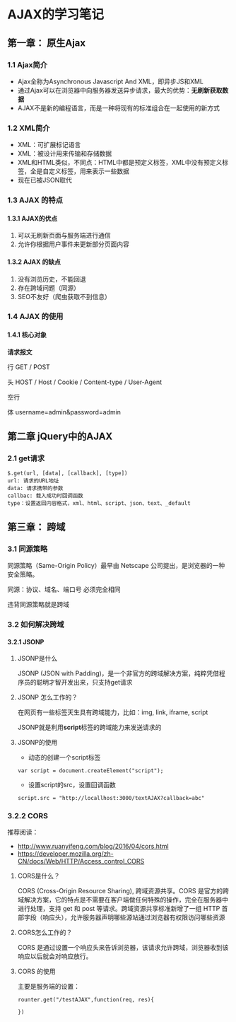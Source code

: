 # AJAX的学习笔记

## 第一章： 原生Ajax

### 1.1 Ajax简介

- Ajax全称为Asynchronous Javascript And XML，即异步JS和XML
- 通过Ajax可以在浏览器中向服务器发送异步请求，最大的优势：**无刷新获取数据**
- AJAX不是新的编程语言，而是一种将现有的标准组合在一起使用的新方式

### 1.2 XML简介

- XML：可扩展标记语言
- XML：被设计用来传输和存储数据
- XML和HTML类似，不同点：HTML中都是预定义标签，XML中没有预定义标签，全是自定义标签，用来表示一些数据
- 现在已被JSON取代

### 1.3 AJAX 的特点

#### 1.3.1 AJAX的优点

1. 可以无刷新页面与服务端进行通信
2. 允许你根据用户事件来更新部分页面内容

#### 1.3.2 AJAX 的缺点

1. 没有浏览历史，不能回退
2. 存在跨域问题（同源）
3. SEO不友好（爬虫获取不到信息）

### 1.4 AJAX 的使用

#### 1.4.1 核心对象

**请求报文**

行  GET / POST

头  HOST / Host / Cookie / Content-type / User-Agent

空行

体 username=admin&password=admin

## 第二章 jQuery中的AJAX

### 2.1 get请求

```
$.get(url, [data], [callback], [type])
url: 请求的URL地址
data: 请求携带的参数
callbac: 载入成功时回调函数
type：设置返回内容格式，xml、html、script、json、text、_default
```

## 第三章： 跨域

### 3.1 同源策略

同源策略（Same-Origin Policy）最早由 Netscape 公司提出，是浏览器的一种安全策略。

同源：协议、域名、端口号 必须完全相同

违背同源策略就是跨域

### 3.2 如何解决跨域

#### 3.2.1 JSONP

1. JSONP是什么

   JSONP (JSON with Padding)，是一个非官方的跨域解决方案，纯粹凭借程序员的聪明才智开发出来，只支持get请求

2. JSONP 怎么工作的？

   在网页有一些标签天生具有跨域能力，比如：img, link, iframe, script

   JSONP就是利用**script**标签的跨域能力来发送请求的

3. JSONP的使用

   - 动态的创建一个script标签

   ```
   var script = document.createElement("script");
   ```

   - 设置script的src，设置回调函数

   ```
   script.src = "http://locallhost:3000/textAJAX?callback=abc"
   ```

### 3.2.2 CORS

推荐阅读：

- http://www.ruanyifeng.com/blog/2016/04/cors.html
- https://developer.mozilla.org/zh-CN/docs/Web/HTTP/Access_control_CORS

1. CORS是什么？

   CORS (Cross-Origin Resource Sharing), 跨域资源共享。CORS 是官方的跨域解决方案，它的特点是不需要在客户端做任何特殊的操作，完全在服务器中进行处理，支持 get 和 post 等请求。跨域资源共享标准新增了一组 HTTP 首部字段（响应头），允许服务器声明哪些源站通过浏览器有权限访问哪些资源

2. CORS怎么工作的？

   CORS 是通过设置一个响应头来告诉浏览器，该请求允许跨域，浏览器收到该响应以后就会对响应放行。

3. CORS 的使用

   主要是服务端的设置：

   ```
   rounter.get("/testAJAX",function(req, res){
   
   })
   ```